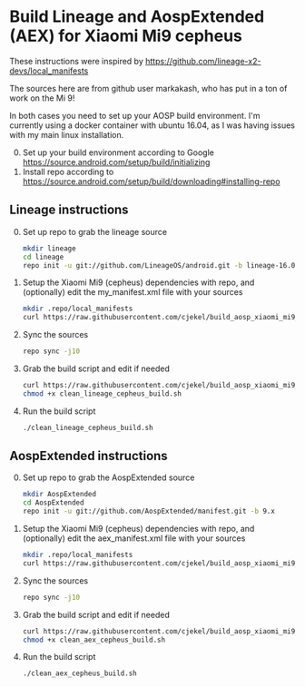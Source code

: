 # Build Lineage and AospExtended (AEX) for Xiaomi Mi9 cepheus

These instructions were inspired by https://github.com/lineage-x2-devs/local_manifests

The sources here are from github user markakash, who has put in a ton of work on the Mi 9!

In both cases you need to set up your AOSP build environment. I'm currently using a docker container with ubuntu 16.04, as I was having issues with my main linux installation.

0. Set up your build environment according to Google https://source.android.com/setup/build/initializing
0. Install repo according to https://source.android.com/setup/build/downloading#installing-repo

## Lineage instructions

0. Set up repo to grab the lineage source
    ```bash
    mkdir lineage
    cd lineage
    repo init -u git://github.com/LineageOS/android.git -b lineage-16.0
    ```
0. Setup the Xiaomi Mi9 (cepheus) dependencies with repo, and (optionally) edit the my_manifest.xml file with your sources
    ```bash
    mkdir .repo/local_manifests
    curl https://raw.githubusercontent.com/cjekel/build_aosp_xiaomi_mi9_cepheus/master/my_manifest.xml > .repo/local_manifests/my_manifest.xml
    ```
0. Sync the sources
    ```bash
    repo sync -j10
    ```
0. Grab the build script and edit if needed
    ```bash
    curl https://raw.githubusercontent.com/cjekel/build_aosp_xiaomi_mi9_cepheus/master/clean_lineage_cepheus_build.sh > clean_lineage_cepheus_build.sh
    chmod +x clean_lineage_cepheus_build.sh
    ```
0. Run the build script
    ```bash
    ./clean_lineage_cepheus_build.sh
    ```
    
## AospExtended instructions

0. Set up repo to grab the AospExtended source
    ```bash
    mkdir AospExtended
    cd AospExtended
    repo init -u git://github.com/AospExtended/manifest.git -b 9.x
    ```
0. Setup the Xiaomi Mi9 (cepheus) dependencies with repo, and (optionally) edit the aex_manifest.xml file with your sources
    ```bash
    mkdir .repo/local_manifests
    curl https://raw.githubusercontent.com/cjekel/build_aosp_xiaomi_mi9_cepheus/master/aex_manifest.xml > .repo/local_manifests/aex_manifest.xml
    ```
0. Sync the sources
    ```bash
    repo sync -j10
    ```
0. Grab the build script and edit if needed
    ```bash
    curl https://raw.githubusercontent.com/cjekel/build_aosp_xiaomi_mi9_cepheus/master/clean_aex_cepheus_build.sh > clean_aex_cepheus_build.sh
    chmod +x clean_aex_cepheus_build.sh
    ```
0. Run the build script
    ```bash
    ./clean_aex_cepheus_build.sh
    ```


